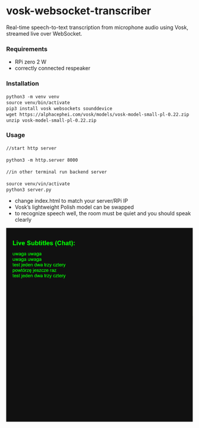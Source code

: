 # vosk-websocket-transcriber

Real-time speech-to-text transcription from microphone audio using Vosk, streamed live over WebSocket.

### Requirements
 - RPi zero 2 W
 - correctly connected respeaker

### Installation

```
python3 -m venv venv
source venv/bin/activate
pip3 install vosk websockets sounddevice
wget https://alphacephei.com/vosk/models/vosk-model-small-pl-0.22.zip
unzip vosk-model-small-pl-0.22.zip
```

### Usage
```
//start http server

python3 -m http.server 8000

//in other terminal run backend server

source venv/vin/activate
python3 server.py
```

 - change index.html to match your server/RPi IP
 - Vosk’s lightweight Polish model can be swapped
 - to recognize speech well, the room must be quiet and you should speak clearly


![safeandsoundbyjusticeispick](screenshot.png)